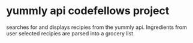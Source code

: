 yummly api codefellows project
==============================

searches for and displays recipies from the yummly api.  Ingredients from user selected recipies are parsed into a grocery list.